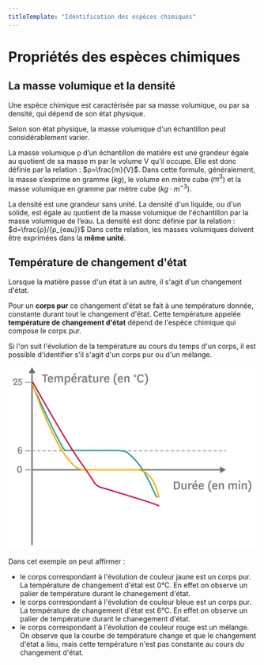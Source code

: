 ```yaml
---
titleTemplate: "Identification des espèces chimiques"
---
```


# Propriétés des espèces chimiques

## La masse volumique et la densité

Une espèce chimique est caractérisée par sa masse volumique, ou par sa densité, qui dépend de son état physique.

Selon son état physique, la masse volumique d'un échantillon peut considérablement varier.

La masse volumique ρ d’un échantillon de matière est une grandeur égale au quotient de sa masse m par le volume V qu’il occupe. Elle est donc définie par la relation : $ρ=\frac{m}{V}$.
Dans cette formule, généralement, la masse s’exprime en gramme ($kg$), le volume en mètre cube ($m^3$) et la masse volumique en gramme par mètre cube ($kg·m^{-3}$).

La densité est une grandeur sans unité. La densité d'un liquide, ou d'un solide, est égale au quotient de la masse volumique de l'échantillon par la masse volumique de l’eau.
La densité est donc définie par la relation : $d=\frac{ρ}/{ρ_{eau}}$
Dans cette relation, les masses volumiques doivent être exprimées dans la **même unité**.

## Température de changement d'état

Lorsque la matière passe d'un état à un autre, il s'agit d'un changement d'état.

Pour un **corps pur** ce changement d'état se fait à une température donnée, constante durant tout le changement d'état. Cette température appelée **température de changement d'état** dépend de l'espèce chimique qui compose le corps pur.

Si l'on suit l'évolution de la température au cours du temps d'un corps, il est possible d'identifier s'il s'agit d'un corps pur ou d'un mélange.

![Température de changement d'état](/images/cours/temperature-changement-etat.png "Suivi de température de 3 corps en fonction du temps lors d'un refroidissement")

Dans cet exemple on peut affirmer :

- le corps correspondant à l'évolution de couleur jaune est un corps pur. La température de changement d'état est 0°C. En effet on observe un palier de température durant le chanegement d'état.
- le corps correspondant à l'évolution de couleur bleue est un corps pur. La température de changement d'état est 6°C. En effet on observe un palier de température durant le chanegement d'état.
- le corps correspondant à l'évolution de couleur rouge est un mélange. On observe que la courbe de température change et que le changement d'état a lieu, mais cette température n'est pas constante au cours du changement d'état.
